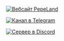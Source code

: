 [![Вебсайт PepeLand](https://user-images.githubusercontent.com/36849286/161177978-328d6364-c28a-4e91-a9a6-cb16fafe464d.svg)](https://p-l.cc/)

[![Канал в Telegram](https://user-images.githubusercontent.com/36849286/161178042-5b9c0375-ea76-4a8e-a6fc-4bda5c971e7c.svg)](https://p-l.cc/tg)

[![Сервер в Discord](https://user-images.githubusercontent.com/36849286/161178019-9b1c4d81-f566-40e6-a166-739b7cf6b298.svg)](https://p-l.cc/ds)
